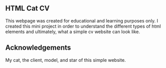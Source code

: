 ## HTML Cat CV
This webpage was created for educational and learning purposes only. I created this mini project in order to understand the different types of html elements and ultimately, what a simple cv website can look like.

## Acknowledgements
My cat, the client, model, and star of this simple website.

